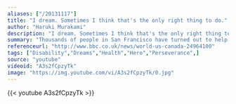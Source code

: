 ```yaml
---
aliases: ["/20131117"]
title: "I dream. Sometimes I think that's the only right thing to do."
author: "Haruki Murakami"
description: "I dream. Sometimes I think that's the only right thing to do. - Haruki Murakami quotes from GetInspired365.com"
summary: "Thousands of people in San Francisco have turned out to help a boy recovering from leukaemia fulfil his wish to be Batman for a day.  Miles Scott, five, participated in events across the city including fighting mock crimes and receiving an honour from the mayor.  Make-A-Wish Foundation, which organised the event, received pledges from more than 10,000 people to lend a hand.  Miles, in treatment for several years, is now said to be in remission.  According to local television, the youngster thoug"
referenceurl: "http://www.bbc.co.uk/news/world-us-canada-24964100"
tags: ["Disability","Dreams","Health","Hero","Perseverance",]
source: "youtube"
videoid: "A3s2fCpzyTk"
image: "https://img.youtube.com/vi/A3s2fCpzyTk/0.jpg"
---
```


{{< youtube A3s2fCpzyTk >}}
